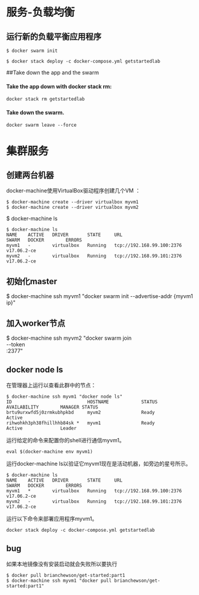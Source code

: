 <!-- toc -->


# 服务-负载均衡

## 运行新的负载平衡应用程序

    $ docker swarm init
    
    $ docker stack deploy -c docker-compose.yml getstartedlab
    
    
##Take down the app and the swarm
#### Take the app down with docker stack rm:

    docker stack rm getstartedlab
    
#### Take down the swarm.

    docker swarm leave --force

# 集群服务

## 创建两台机器
docker-machine使用VirtualBox驱动程序创建几个VM ：

    $ docker-machine create --driver virtualbox myvm1
    $ docker-machine create --driver virtualbox myvm2


$ docker-machine ls
    
    $ docker-machine ls
    NAME    ACTIVE   DRIVER       STATE     URL                         SWARM   DOCKER        ERRORS
    myvm1   -        virtualbox   Running   tcp://192.168.99.100:2376           v17.06.2-ce   
    myvm2   -        virtualbox   Running   tcp://192.168.99.101:2376           v17.06.2-ce   
## 初始化master
$ docker-machine ssh myvm1 "docker swarm init --advertise-addr {myvm1 ip}"

## 加入worker节点
$ docker-machine ssh myvm2 "docker swarm join \
--token <token> \
<ip>:2377"


## docker node ls

在管理器上运行以查看此群中的节点：

    $ docker-machine ssh myvm1 "docker node ls"
    ID                            HOSTNAME            STATUS              AVAILABILITY        MANAGER STATUS
    brtu9urxwfd5j0zrmkubhpkbd     myvm2               Ready               Active
    rihwohkh3ph38fhillhhb84sk *   myvm1               Ready               Active              Leader
    

运行给定的命令来配置你的shell进行通信myvm1。

    eval $(docker-machine env myvm1)
    
运行docker-machine ls以验证它myvm1现在是活动机器，如旁边的星号所示。

    $ docker-machine ls
    NAME    ACTIVE   DRIVER       STATE     URL                         SWARM   DOCKER        ERRORS
    myvm1   *        virtualbox   Running   tcp://192.168.99.100:2376           v17.06.2-ce   
    myvm2   -        virtualbox   Running   tcp://192.168.99.101:2376           v17.06.2-ce       
    
运行以下命令来部署应用程序myvm1。

    docker stack deploy -c docker-compose.yml getstartedlab
## bug 
如果本地镜像没有安装启动就会失败所以要执行

    $ docker pull brianchewson/get-started:part1
    $ docker-machine ssh myvm1 "docker pull brianchewson/get-started:part1"